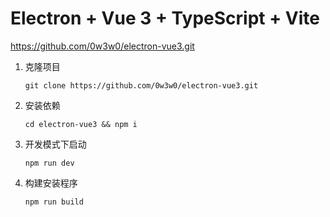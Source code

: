 # Electron + Vue 3 + TypeScript + Vite

https://github.com/0w3w0/electron-vue3.git

1. 克隆项目

   ```shell
   git clone https://github.com/0w3w0/electron-vue3.git
   ```

2. 安装依赖

   ```shell
   cd electron-vue3 && npm i
   ```

3. 开发模式下启动

   ```shell
   npm run dev
   ```

4. 构建安装程序

   ```shell
   npm run build
   ```

   
